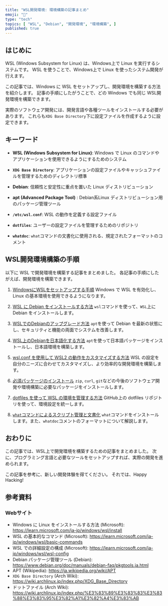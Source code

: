 ```yaml
---
title: "WSL開発環境: 環境構築の記事まとめ"
emoji: "🐧"
type: "tech"
topics: [ "WSL", "Debian", "開発環境", "環境構築", ]
published: true
---
```


## はじめに

WSL (Windows Subsystem for Linux) は、Windows上で Linux を実行するシステムです。
WSL を使うことで、Windows上で Linux を使ったシステム開発が行えます。

この記事では、Windows に WSL をセットアップし、開発環境を構築する方法を紹介します。
記事の手順にしたがうことで、どの Windows でも同じ WSL開発環境を構築できます。

実際のソフトウェア開発には、開発言語や各種ツールをインストールする必要があります。
これらも`XDG Base Directory`下に設定ファイルを作成するように設定できます。

## キーワード

- **WSL (Windows Subsystem for Linux)**:
  Windows で Linux のコマンドやアプリケーションを使用できるようにするためのシステム

- **`XDG Base Directory`**:
  アプリケーションの設定ファイルやキャッシュファイルを管理するためのディレクトリ標準

- **Debian**:
  信頼性と安定性に重点を置いた Linux ディストリビューション

- **apt (Advanced Package Tool)** :
  Debian系Linux ディストリビューション用のパッケージ管理ツール

- **`/etc/wsl.conf`**:
  WSL の動作を定義する設定ファイル

- **`dotfiles`**:
  ユーザーの設定ファイルを管理するためのリポジトリ

- **`whatdoc`**:
  `what`コマンドの文書化に使用される、規定されたフォーマットのコメント

## WSL開発環境構築の手順

以下に WSL で開発環境を構築する記事をまとめました。
各記事の手順にしたがえば、開発環境を構築できます。

1. [WindowsにWSLをセットアップする手順](https://zenn.dev/atsushifx/articles/wsl2-windowswsl-setup)
   Windows で WSL を有効化し、 Linux の基本環境を使用できるようになります。

2. [WSL に Debian をインストールする方法](https://zenn.dev/atsushifx/articles/wsl2-debian-install)
   `wsl`コマンドを使って、`WSL`上に Debian をインストールします。

3. [WSLでのDebianのアップグレード方法](https://zenn.dev/atsushifx/articles/wsl2-debian-apt-upgrade)
   `apt`を使って Debian を最新の状態にし、セキュリティと機能の両面でシステムを改善します。

4. [WSL上のDebianを日本語化する方法](https://zenn.dev/atsushifx/articles/wsl2-debian-japanese)
   `apt`を使って日本語パッケージをインストールし、日本語環境を構築します。

5. [wsl.conf を使用して WSL2 の動作をカスタマイズする方法](https://zenn.dev/atsushifx/articles/wsl2-debian-config-wslconf)
   WSL の設定を自分のニーズに合わせてカスタマイズし、より効率的な開発環境を構築します。

6. [必須パッケージのインストール](https://zenn.dev/atsushifx/articles/wsl2-debian-apt-packages)
   `zip`, `curl`, `git`などの今後のソフトウェア開発や環境構築に必要なパッケージをインストールします。

7. [dotfiles を使って WSL の環境を管理する方法](https://zenn.dev/atsushifx/articles/wsl2-Debian-dotfiles)
   GitHub上の dotfiles リポジトリを使って、環境設定を統一します。

8. [`what`コマンドによるスクリプト管理と文書化](https://zenn.dev/atsushifx/articles/wsl-shell-command-what)
   `what`コマンドをインストールします。また、`whatdoc`コメントのフォーマットについて解説します。

## おわりに

この記事では、WSL上で開発環境を構築するための記事をまとめました。
次に、プログラミング言語と必要なツールをセットアップすれば、実際の開発を進められます。

この記事を参考に、新しい開発体験を得てください。
それでは、Happy Hacking!

## 参考資料

### Webサイト

- Windows に Linux をインストールする方法 (Microsoft): <https://learn.microsoft.com/ja-jp/windows/wsl/install>
- WSL の基本的なコマンド (Microsoft): <https://learn.microsoft.com/ja-jp/windows/wsl/basic-commands>
- WSL での詳細設定の構成 (Microsoft): <https://learn.microsoft.com/ja-jp/windows/wsl/wsl-config>
- Debian パッケージ管理ツール (Debian): <https://www.debian.org/doc/manuals/debian-faq/pkgtools.ja.html>
- APT (Wikipedia): <https://ja.wikipedia.org/wiki/APT>
- `XDG Base Directory` (Arch Wiki): <https://wiki.archlinux.jp/index.php/XDG_Base_Directory>
- ドットファイル (Arch WIki): <https://wiki.archlinux.jp/index.php/%E3%83%89%E3%83%83%E3%83%88%E3%83%95%E3%82%A1%E3%82%A4%E3%83%AB>
